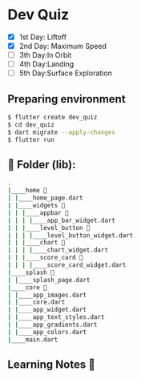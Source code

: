 # Dev Quiz

- [x] 1st Day: Liftoff
- [x] 2nd Day: Maximum Speed
- [ ] 3th Day:In Orbit
- [ ] 4th Day:Landing
- [ ] 5th Day:Surface Exploration

## Preparing environment

```bash
$ flutter create dev_quiz
$ cd dev_quiz
$ dart migrate --apply-changes
$ flutter run
```
## 📂 Folder (lib):  

```bash
.
|____home 📂
| |____home_page.dart
| |____widgets 📂
| | |____appbar 📂
| | | |____app_bar_widget.dart
| | |____level_button 📂
| | | |____level_button_widget.dart
| | |____chart 📂
| | | |____chart_widget.dart
| | |____score_card 📂
| | | |____score_card_widget.dart
|____splash 📂
| |____splash_page.dart
|____core 📂
| |____app_images.dart
| |____core.dart
| |____app_widget.dart
| |____app_text_styles.dart
| |____app_gradients.dart
| |____app_colors.dart
|____main.dart

```

## Learning Notes 📝
